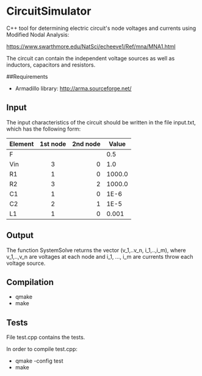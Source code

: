 # CircuitSimulator

C++ tool for determining electric circuit's node voltages and currents using Modified Nodal Analysis:

https://www.swarthmore.edu/NatSci/echeeve1/Ref/mna/MNA1.html

The circuit can contain the independent voltage sources as well as inductors, capacitors and resistors.

##Requirements
* Armadillo library: http://arma.sourceforge.net/ 
 
## Input
The input characteristics of the circuit should be written in the file input.txt, which
has the following form:

| Element | 1st node | 2nd node | Value |
| --------|:--------:| --------:|-------|
| F       |          |         |  0.5  | 
| Vin     |     3    |      0   |  1.0  | 
| R1      |     1    |      0   |  1000.0 | 
| R2     |     3    |      2   |  1000.0  | 
| C1     |     1    |      0   |  1E-6  | 
| C2     |     2    |      1   |  1E-5  | 
| L1     |     1      |      0    |  0.001  | 

## Output

The function SystemSolve returns the vector (v_1,..v_n, i_1,..,i_m), where
v_1,..,v_n are voltages at each node and i_1, ..., i_m are currents throw each voltage source.

## Compilation
* qmake
* make

## Tests
File test.cpp contains the tests. 

In order to compile test.cpp:
* qmake -config test
* make
